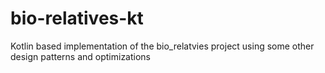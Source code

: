 # bio-relatives-kt
Kotlin based implementation of the bio_relatvies project using some other design patterns and optimizations

